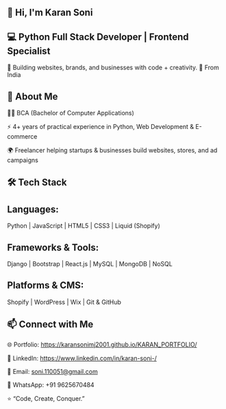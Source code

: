 ## 👋 Hi, I'm Karan Soni

## 💻 Python Full Stack Developer | Frontend Specialist 
🚀 Building websites, brands, and businesses with code + creativity.
📍 From India

## 🌟 About Me

👨‍🎓  BCA (Bachelor of Computer Applications)

⚡ 4+ years of practical experience in Python, Web Development & E-commerce

🌍 Freelancer helping startups & businesses build websites, stores, and ad campaigns

## 🛠️ Tech Stack

## Languages:
Python | JavaScript | HTML5 | CSS3 | Liquid (Shopify)

## Frameworks & Tools:
Django | Bootstrap | React.js | MySQL | MongoDB | NoSQL

## Platforms & CMS:
Shopify | WordPress | Wix | Git & GitHub


## 📫 Connect with Me

🌐 Portfolio: https://karansonimj2001.github.io/KARAN_PORTFOLIO/

💼 LinkedIn: https://www.linkedin.com/in/karan-soni-/

📧 Email: soni.110051@gmail.com

📱 WhatsApp: +91 9625670484

⭐️ “Code, Create, Conquer.”

